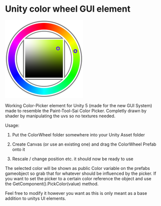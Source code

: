 # Unity color wheel GUI element
![My image](https://github.com/TPen/Unity_ColorWheel/blob/master/Color_Wheel_Preview.png)

Working Color-Picker element for Unity 5 (made for the new GUI System) made to resemble the Paint-Tool-Sai Color Picker.
Completly drawn by shader by manipulating the uvs so no textures needed.

Usage:

1) Put the ColorWheel folder somewhere into your Unity Asset folder

2) Create Canvas (or use an existing one) and drag the ColorWheel Prefab onto it

3) Rescale / change position etc. it should now be ready to use

The selected color will be shown as public Color variable on the prefabs gameobject so grab that for whatever should be influenced by the picker.
If you want to set the picker to a certain color reference the object and use the GetComponent<ColorWheelControl>().PickColor(value) method.

Feel free to modify it however you want as this is only meant as a base addition to unitys UI elements.
